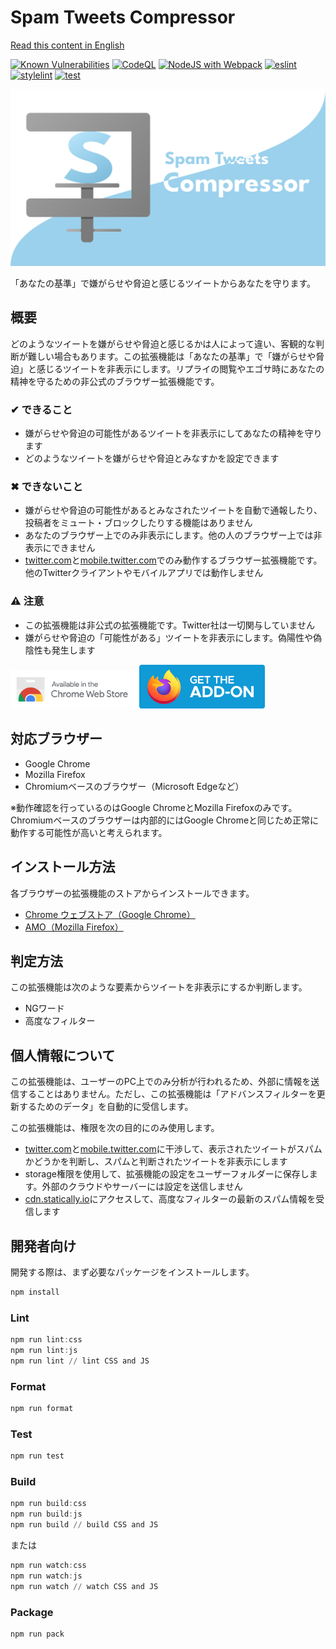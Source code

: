 # Spam Tweets Compressor

[Read this content in English](README.md)

[![Known Vulnerabilities](https://snyk.io/test/github/Robot-Inventor/spam-tweets-compressor/badge.svg)](https://snyk.io/test/github/Robot-Inventor/spam-tweets-compressor/) [![CodeQL](https://github.com/Robot-Inventor/spam-tweets-compressor/actions/workflows/codeql-analysis.yml/badge.svg)](https://github.com/Robot-Inventor/spam-tweets-compressor/actions/workflows/codeql-analysis.yml) [![NodeJS with Webpack](https://github.com/Robot-Inventor/spam-tweets-compressor/actions/workflows/webpack.yml/badge.svg)](https://github.com/Robot-Inventor/spam-tweets-compressor/actions/workflows/webpack.yml) [![eslint](https://github.com/Robot-Inventor/spam-tweets-compressor/actions/workflows/eslint.yml/badge.svg)](https://github.com/Robot-Inventor/spam-tweets-compressor/actions/workflows/eslint.yml) [![stylelint](https://github.com/Robot-Inventor/spam-tweets-compressor/actions/workflows/stylelint.yml/badge.svg)](https://github.com/Robot-Inventor/spam-tweets-compressor/actions/workflows/stylelint.yml) [![test](https://github.com/Robot-Inventor/spam-tweets-compressor/actions/workflows/test.yml/badge.svg)](https://github.com/Robot-Inventor/spam-tweets-compressor/actions/workflows/test.yml)

![logo](image/logo.svg)

「あなたの基準」で嫌がらせや脅迫と感じるツイートからあなたを守ります。

## 概要

どのようなツイートを嫌がらせや脅迫と感じるかは人によって違い、客観的な判断が難しい場合もあります。この拡張機能は「あなたの基準」で「嫌がらせや脅迫」と感じるツイートを非表示にします。リプライの閲覧やエゴサ時にあなたの精神を守るための非公式のブラウザー拡張機能です。

### ✔ できること

- 嫌がらせや脅迫の可能性があるツイートを非表示にしてあなたの精神を守ります
- どのようなツイートを嫌がらせや脅迫とみなすかを設定できます

### ✖ できないこと

- 嫌がらせや脅迫の可能性があるとみなされたツイートを自動で通報したり、投稿者をミュート・ブロックしたりする機能はありません
- あなたのブラウザー上でのみ非表示にします。他の人のブラウザー上では非表示にできません
- [twitter.com](https://twitter.com)と[mobile.twitter.com](https://mobile.twitter.com)でのみ動作するブラウザー拡張機能です。他のTwitterクライアントやモバイルアプリでは動作しません

### ⚠ 注意

- この拡張機能は非公式の拡張機能です。Twitter社は一切関与していません
- 嫌がらせや脅迫の「可能性がある」ツイートを非表示にします。偽陽性や偽陰性も発生します

[<img src="docs/available_in_chrome_web_store.svg" width="40%">](https://chrome.google.com/webstore/detail/spam-tweets-compressor/ahbajmjkdmknfdkcppkginogfjmpefjf)
[<img src="docs/get_the_addon_fx_apr_2020.svg" width="40%">](https://addons.mozilla.org/ja/firefox/addon/spam-tweets-compressor/)

## 対応ブラウザー

- Google Chrome
- Mozilla Firefox
- Chromiumベースのブラウザー（Microsoft Edgeなど）

※動作確認を行っているのはGoogle ChromeとMozilla Firefoxのみです。Chromiumベースのブラウザーは内部的にはGoogle Chromeと同じため正常に動作する可能性が高いと考えられます。

## インストール方法

各ブラウザーの拡張機能のストアからインストールできます。

- [Chrome ウェブストア（Google Chrome）](https://chrome.google.com/webstore/detail/spam-tweets-compressor/ahbajmjkdmknfdkcppkginogfjmpefjf)
- [AMO（Mozilla Firefox）](https://addons.mozilla.org/ja/firefox/addon/spam-tweets-compressor/)

## 判定方法

この拡張機能は次のような要素からツイートを非表示にするか判断します。

- NGワード
- 高度なフィルター

<!-- 「個人情報について」のセクションの名称を変更する場合は、_locales/**/message.jsonのプライバシーポリシーのリンクも変更する -->
## 個人情報について

この拡張機能は、ユーザーのPC上でのみ分析が行われるため、外部に情報を送信することはありません。ただし、この拡張機能は「アドバンスフィルターを更新するためのデータ」を自動的に受信します。

この拡張機能は、権限を次の目的にのみ使用します。

- [twitter.com](https://twitter.com)と[mobile.twitter.com](https://mobile.twitter.com)に干渉して、表示されたツイートがスパムかどうかを判断し、スパムと判断されたツイートを非表示にします
- storage権限を使用して、拡張機能の設定をユーザーフォルダーに保存します。外部のクラウドやサーバーには設定を送信しません
- [cdn.statically.io](https://cdn.statically.io)にアクセスして、高度なフィルターの最新のスパム情報を受信します

## 開発者向け

開発する際は、まず必要なパッケージをインストールします。

```powershell
npm install
```

### Lint

```powershell
npm run lint:css
npm run lint:js
npm run lint // lint CSS and JS
```

### Format

```powershell
npm run format
```

### Test

```powershell
npm run test
```

### Build

```powershell
npm run build:css
npm run build:js
npm run build // build CSS and JS
```

または

```powershell
npm run watch:css
npm run watch:js
npm run watch // watch CSS and JS
```

### Package

```powershell
npm run pack
```

